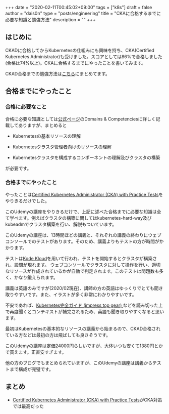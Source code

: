 +++
date = "2020-02-11T00:45:02+09:00"
tags = ["k8s"]
draft = false
author = "dais0n"
type = "posts/engineering"
title = "CKAに合格するまでに必要な知識と勉強方法"
description = ""
+++

## はじめに

CKADに合格してからKubernetesの仕組みにも興味を持ち、CKA(Certified Kubernetes Administrator)も受けました。スコアとしては86%で合格しました(合格は74%以上)。CKAに合格するまでにやったことを書いてみます。

CKAD合格までの勉強方法は[こちら](https://blog.dais0n.net/posts/engineering/ckad/)にまとめてます。

## 合格までにやったこと

### 合格に必要なこと

合格に必要な知識としては[公式ページ](https://training.linuxfoundation.org/certification/certified-kubernetes-administrator-cka/)のDomains & Competenciesに詳しく記載してありますが、まとめると

- Kubernetesの基本リソースの理解

- Kubernetesクラスタ管理者向けのリソースの理解

- Kubernetesクラスタを構成するコンポーネントの理解及びクラスタの構築

が必要です。

### 合格までにやったこと

やったことは[Certified Kubernetes Administrator (CKA) with Practice Tests](https://www.udemy.com/course/certified-kubernetes-administrator-with-practice-tests/)をやりきるだけでした。

このUdemyの講座をやりきるだけで、上記に述べた合格までに必要な知識は全て学べます。例えばクラスタの構築に関してはkubernetes-hard-way及びkubeadmでクラスタ構築を行い、解説もついています。

このUdemyの講座は、13時間ほどの講義と、それぞれの講義の終わりにウェブコンソールでのテストがあります。そのため、講義よりもテストの方が時間がかかります。

テストは[Kode Kloud](https://kodekloud.com/)を用いて行われ、テストを開始するとクラスタが構築され、設問が現れます。
ウェブコンソールでクラスタに対して操作を行い、適切なリソースが作成されているかが自動で判定されます。このテストは問題数も多く、かなり鍛えられます。

講義は英語のみですが(2020/02現在)、講師の方の英語はゆっくりでとても聞き取りやすいです。また、イラストが多く非常にわかりやすいです。

不安であれば、[Kubernetes完全ガイド (impress top gear) ](https://www.amazon.co.jp/Kubernetes%E5%AE%8C%E5%85%A8%E3%82%AC%E3%82%A4%E3%83%89-impress-top-gear-%E9%9D%92%E5%B1%B1/dp/4295004804)などを読み切った上で再度聞くとコンテキストが補完されるため、英語も聞き取りやすくなると思います。

最初はKubernetesの基本的なリソースの講義から始まるので、CKAD合格されている方などは最初の方は飛ばしても良さそうです。

このUdemyの講座は定価24000円らしいですが、大体いつも安くて1380円とかで買えます。正直安すぎます。

他の方のブログでもまとめられていますが、このUdemyの講座は講義からテストまで構成が完璧です。

## まとめ

- [Certified Kubernetes Administrator (CKA) with Practice Tests](https://www.udemy.com/course/certified-kubernetes-administrator-with-practice-tests/)がCKA対策では最高だった

